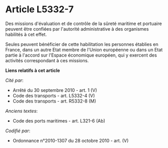 # Article L5332-7

Des missions d'évaluation et de contrôle de la sûreté maritime et portuaire peuvent être confiées par l'autorité
administrative à des organismes habilités à cet effet.

Seules peuvent bénéficier de cette habilitation les personnes établies en France, dans un autre Etat membre de l'Union
européenne ou dans un Etat partie à l'accord sur l'Espace économique européen, qui y exercent des activités correspondant à
ces missions.

**Liens relatifs à cet article**

_Cité par_:

  - Arrêté du 30 septembre 2010 - art. 1 (V)
  - Code des transports - art. L5332-4 (V)
  - Code des transports - art. R5332-8 (M)

_Anciens textes_:

  - Code des ports maritimes - art. L321-6 (Ab)

_Codifié par_:

  - Ordonnance n°2010-1307 du 28 octobre 2010 - art. (V)
